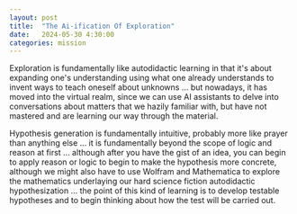 ```yaml
---
layout: post
title:  "The Ai-ification Of Exploration"
date:   2024-05-30 4:30:00
categories: mission
---
```



Exploration is fundamentally like autodidactic learning in that it's about expanding one's understanding using what one already understands to invent ways to teach oneself about unknowns ... but nowadays, it has moved into the virtual realm, since we can use AI assistants to delve into conversations about matters that we hazily familiar with, but have not mastered and are learning our way through the material.

Hypothesis generation is fundamentally intuitive, probably more like prayer than anything else ... it is fundamentally beyond the scope of logic and reason at first ... although after you have the gist of an idea, you can begin to apply reason or logic to begin to make the hypothesis more concrete, although we might also have to use Wolfram and Mathematica to explore the mathematics underlaying our hard science fiction autodidactic hypothesization ... the point of this kind of learning is to develop testable hypotheses and to begin thinking about how the test will be carried out.
